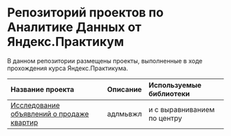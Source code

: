 # Репозиторий проектов по Аналитике Данных от Яндекс.Практикум
В данном репозитории размещены проекты, выполненные в ходе прохождения курса Яндекс.Практикума.

| Название проекта          | Описание           | Используемые библиотеки                |
| :-------------------- | :--------------------- |:----------------------------|
| [Исследование объявлений о продаже квартир](https://github.com/ol-03/Yandex-Practicum/tree/main/Исследование%20объявлений%20о%20продаже%20квартир) | адлмьвжл | и с выравниванием по центру |

